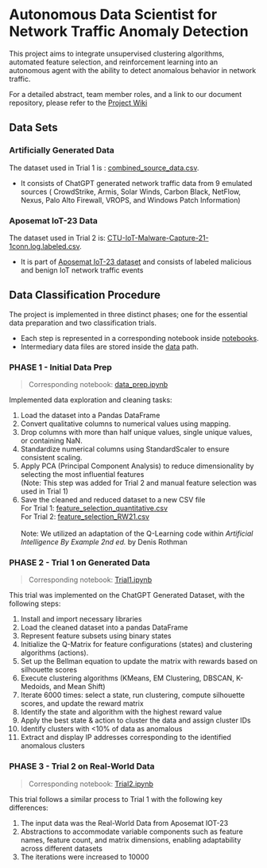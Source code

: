 # Autonomous Data Scientist for Network Traffic Anomaly Detection
This project aims to integrate unsupervised clustering algorithms,
automated feature selection, and reinforcement learning into
an autonomous agent with the ability to detect anomalous behavior in network traffic.

For a detailed abstract, team member roles, and a link to our document repository, please refer to the [Project Wiki](https://github.com/simonegreen/autonomous_datascientist/wiki)

## Data Sets
### Artificially Generated Data
The dataset used in Trial 1 is : [combined_source_data.csv](data/generated/raw/combined_source_data.csv).<br/>
- It consists of ChatGPT generated network traffic data from 9 emulated sources ( CrowdStrike, Armis, Solar Winds, Carbon Black, NetFlow, Nexus, Palo Alto Firewall, VROPS, and Windows Patch Information)
### Aposemat IoT-23 Data
The dataset used in Trial 2 is: [CTU-IoT-Malware-Capture-21-1conn.log.labeled.csv](data/real-world/raw/CTU-IoT-Malware-Capture-21-1conn.log.labeled.csv).<br/>
- It is part of [Aposemat IoT-23 dataset](https://www.stratosphereips.org/datasets-iot23) and consists of labeled malicious and benign IoT network traffic events

## Data Classification Procedure
The project is implemented in three distinct phases; one for the essential data preparation and two classification trials. <br/>
- Each step is represented in a corresponding notebook inside [notebooks](notebooks).
- Intermediary data files are stored inside the [data](data) path.

### PHASE 1 - Initial Data Prep
> Corresponding notebook:  [data_prep.ipynb](notebooks/data_prep.ipynb) </br>

Implemented data exploration and cleaning tasks: </br>
1. Load the dataset into a Pandas DataFrame
2. Convert qualitative columns to numerical values using mapping.
3. Drop columns with more than half unique values, single unique values, or containing NaN.
4. Standardize numerical columns using StandardScaler to ensure consistent scaling.
5. Apply PCA (Principal Component Analysis) to reduce dimensionality by selecting the most influential features </br>
   (Note: This step was added for Trial 2 and manual feature selection was used in Trial 1)
6. Save the cleaned and reduced dataset to a new CSV file </br>
   For Trial 1: [feature_selection_quantitative.csv](data/generated/processed/feature_selection_quantitative.csv) </br>
   For Trial 2: [feature_selection_RW21.csv](data/real-world/processed/feature_selection_RW21.csv) </br> </br>
Note: We utilized an adaptation of the Q-Learning code within *Artificial Intelligence By Example 2nd ed.* by Denis Rothman 
### PHASE 2 - Trial 1 on Generated Data
> Corresponding notebook:  [Trial1.ipynb](notebooks/Trial1.ipynb) </br>

This trial was implemented on the ChatGPT Generated Dataset, with the following steps:
1. Install and import necessary libraries
2. Load the cleaned dataset into a pandas DataFrame
3. Represent feature subsets using binary states
4. Initialize the Q-Matrix for feature configurations (states) and clustering algorithms (actions).
5. Set up the Bellman equation to update the matrix with rewards based on silhouette scores
6. Execute clustering algorithms (KMeans, EM Clustering, DBSCAN, K-Medoids, and Mean Shift)
7. Iterate 6000 times: select a state, run clustering, compute silhouette scores, and update the reward matrix
8. Identify the state and algorithm with the highest reward value
9. Apply the best state & action to cluster the data and assign cluster IDs
10. Identify clusters with <10% of data as anomalous
11. Extract and display IP addresses corresponding to the identified anomalous clusters
### PHASE 3 - Trial 2 on Real-World Data
> Corresponding notebook:  [Trial2.ipynb](notebooks/Trial2.ipynb) </br>

This trial follows a similar process to Trial 1 with the following key differences:
1. The input data was the Real-World Data from Aposemat IOT-23
2. Abstractions to accommodate variable components such as feature names, feature count, and matrix dimensions, enabling adaptability across different datasets
4. The iterations were increased to 10000

